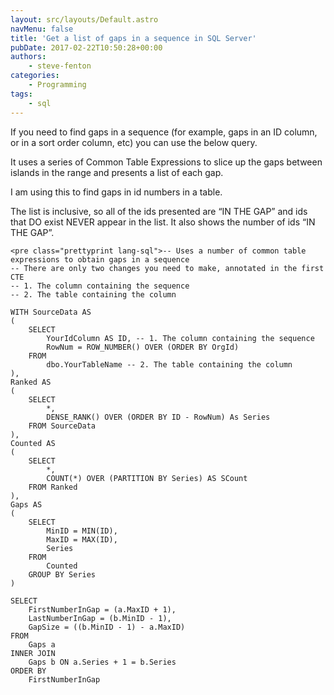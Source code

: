 ```yaml
---
layout: src/layouts/Default.astro
navMenu: false
title: 'Get a list of gaps in a sequence in SQL Server'
pubDate: 2017-02-22T10:50:28+00:00
authors:
    - steve-fenton
categories:
    - Programming
tags:
    - sql
---
```


If you need to find gaps in a sequence (for example, gaps in an ID column, or in a sort order column, etc) you can use the below query.

It uses a series of Common Table Expressions to slice up the gaps between islands in the range and presents a list of each gap.

I am using this to find gaps in id numbers in a table.

The list is inclusive, so all of the ids presented are “IN THE GAP” and ids that DO exist NEVER appear in the list. It also shows the number of ids “IN THE GAP”.

```
<pre class="prettyprint lang-sql">-- Uses a number of common table expressions to obtain gaps in a sequence
-- There are only two changes you need to make, annotated in the first CTE
-- 1. The column containing the sequence
-- 2. The table containing the column

WITH SourceData AS
(
    SELECT
        YourIdColumn AS ID, -- 1. The column containing the sequence
        RowNum = ROW_NUMBER() OVER (ORDER BY OrgId) 
    FROM
        dbo.YourTableName -- 2. The table containing the column
),
Ranked AS
(
    SELECT
        *,
        DENSE_RANK() OVER (ORDER BY ID - RowNum) As Series 
    FROM SourceData
),
Counted AS
(
    SELECT
        *,
        COUNT(*) OVER (PARTITION BY Series) AS SCount
    FROM Ranked
),
Gaps AS
(
    SELECT
        MinID = MIN(ID), 
        MaxID = MAX(ID), 
        Series
    FROM
        Counted
    GROUP BY Series
)

SELECT
    FirstNumberInGap = (a.MaxID + 1),
    LastNumberInGap = (b.MinID - 1),
    GapSize = ((b.MinID - 1) - a.MaxID)
FROM
    Gaps a
INNER JOIN
    Gaps b ON a.Series + 1 = b.Series
ORDER BY
    FirstNumberInGap
```